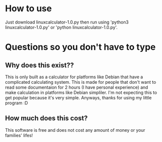 # How to use
Just download linuxcalculator-1.0.py then run using 'python3 linuxcalculator-1.0.py' or 'python linuxcalculator-1.0.py'.
# Questions so you don't have to type
## Why does this exist??
This is only built as a calculator for platforms like Debian that have a complicated calculating system.
This is made for people that don't want to read some documentaion for 2 hours (I have personal experience) and make calculation in platforms like Debian simpliler.
I'm not expecting this to get popular because it's very simple.
Anyways, thanks for using my little program :D
## How much does this cost?
This software is free and does not cost any amount of money or your families' lifes!
